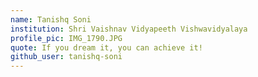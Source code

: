 ```yaml
---
name: Tanishq Soni
institution: Shri Vaishnav Vidyapeeth Vishwavidyalaya
profile_pic: IMG_1790.JPG
quote: If you dream it, you can achieve it!
github_user: tanishq-soni
---
```

